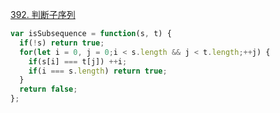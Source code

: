 [392. 判断子序列](https://leetcode.cn/problems/is-subsequence/description/)

```javascript
var isSubsequence = function(s, t) {
  if(!s) return true;
  for(let i = 0, j = 0;i < s.length && j < t.length;++j) {
    if(s[i] === t[j]) ++i;
    if(i === s.length) return true;
  }  
  return false;
};
```